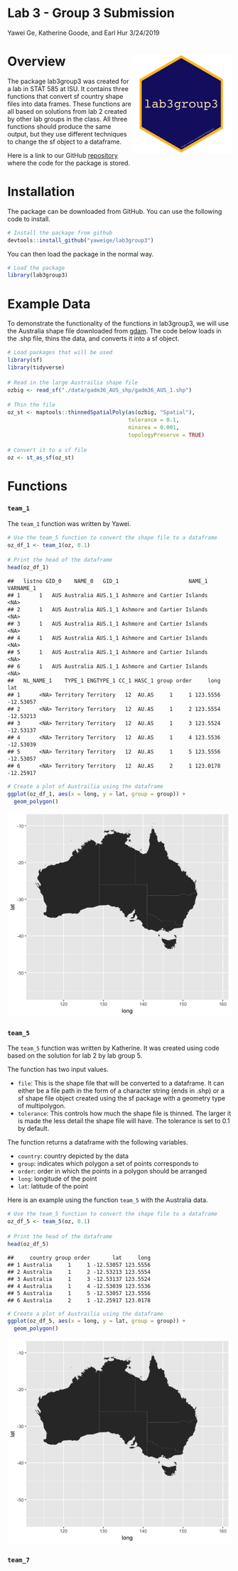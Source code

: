 Lab 3 - Group 3 Submission
================
Yawei Ge, Katherine Goode, and Earl Hur
3/24/2019

Overview <img align="right" width="225" height="225" src="./data-raw/sticker.png">
==================================================================================

The package lab3group3 was created for a lab in STAT 585 at ISU. It contains three functions that convert sf country shape files into data frames. These functions are all based on solutions from lab 2 created by other lab groups in the class. All three functions should produce the same output, but they use different techniques to change the sf object to a dataframe.

Here is a link to our GitHub [repository](https://github.com/yaweige/lab3group3) where the code for the package is stored.

Installation
============

The package can be downloaded from GitHub. You can use the following code to install.

``` r
# Install the package from github
devtools::install_github("yaweige/lab3group3")
```

You can then load the package in the normal way.

``` r
# Load the package
library(lab3group3)
```

Example Data
============

To demonstrate the functionality of the functions in lab3group3, we will use the Australia shape file downloaded from [gdam](https://gadm.org/download_country_v3.html). The code below loads in the .shp file, thins the data, and converts it into a sf object.

``` r
# Load packages that will be used
library(sf)
library(tidyverse)

# Read in the large Austrailia shape file
ozbig <- read_sf("./data/gadm36_AUS_shp/gadm36_AUS_1.shp")

# Thin the file
oz_st <- maptools::thinnedSpatialPoly(as(ozbig, "Spatial"), 
                                      tolerance = 0.1, 
                                      minarea = 0.001, 
                                      topologyPreserve = TRUE)

# Convert it to a sf file
oz <- st_as_sf(oz_st)
```

Functions
=========

### `team_1`

The `team_1` function was written by Yawei.

``` r
# Use the team_5 function to convert the shape file to a dataframe
oz_df_1 <- team_1(oz, 0.1)

# Print the head of the dataframe
head(oz_df_1)
```

    ##   listno GID_0    NAME_0   GID_1                      NAME_1 VARNAME_1
    ## 1      1   AUS Australia AUS.1_1 Ashmore and Cartier Islands      <NA>
    ## 2      1   AUS Australia AUS.1_1 Ashmore and Cartier Islands      <NA>
    ## 3      1   AUS Australia AUS.1_1 Ashmore and Cartier Islands      <NA>
    ## 4      1   AUS Australia AUS.1_1 Ashmore and Cartier Islands      <NA>
    ## 5      1   AUS Australia AUS.1_1 Ashmore and Cartier Islands      <NA>
    ## 6      1   AUS Australia AUS.1_1 Ashmore and Cartier Islands      <NA>
    ##   NL_NAME_1    TYPE_1 ENGTYPE_1 CC_1 HASC_1 group order     long       lat
    ## 1      <NA> Territory Territory   12  AU.AS     1     1 123.5556 -12.53057
    ## 2      <NA> Territory Territory   12  AU.AS     1     2 123.5554 -12.53213
    ## 3      <NA> Territory Territory   12  AU.AS     1     3 123.5524 -12.53137
    ## 4      <NA> Territory Territory   12  AU.AS     1     4 123.5536 -12.53039
    ## 5      <NA> Territory Territory   12  AU.AS     1     5 123.5556 -12.53057
    ## 6      <NA> Territory Territory   12  AU.AS     2     1 123.0178 -12.25917

``` r
# Create a plot of Austrailia using the dataframe
ggplot(oz_df_1, aes(x = long, y = lat, group = group)) + 
  geom_polygon()
```

![](README_files/figure-markdown_github/unnamed-chunk-4-1.png)

### `team_5`

The `team_5` function was written by Katherine. It was created using code based on the solution for lab 2 by lab group 5.

The function has two input values.

-   `file`: This is the shape file that will be converted to a dataframe. It can either be a file path in the form of a character string (ends in .shp) or a sf shape file object created using the sf package with a geometry type of multipolygon.
-   `tolerance`: This controls how much the shape file is thinned. The larger it is made the less detail the shape file will have. The tolerance is set to 0.1 by default.

The function returns a dataframe with the following variables.

-   `country`: country depicted by the data
-   `group`: indicates which polygon a set of points corresponds to
-   `order`: order in which the points in a polygon should be arranged
-   `long`: longitude of the point
-   `lat`: latitude of the point

Here is an example using the function `team_5` with the Australia data.

``` r
# Use the team_5 function to convert the shape file to a dataframe
oz_df_5 <- team_5(oz, 0.1)

# Print the head of the dataframe
head(oz_df_5)
```

    ##     country group order       lat     long
    ## 1 Australia     1     1 -12.53057 123.5556
    ## 2 Australia     1     2 -12.53213 123.5554
    ## 3 Australia     1     3 -12.53137 123.5524
    ## 4 Australia     1     4 -12.53039 123.5536
    ## 5 Australia     1     5 -12.53057 123.5556
    ## 6 Australia     2     1 -12.25917 123.0178

``` r
# Create a plot of Austrailia using the dataframe
ggplot(oz_df_5, aes(x = long, y = lat, group = group)) + 
  geom_polygon()
```

![](README_files/figure-markdown_github/unnamed-chunk-5-1.png)

### `team_7`
